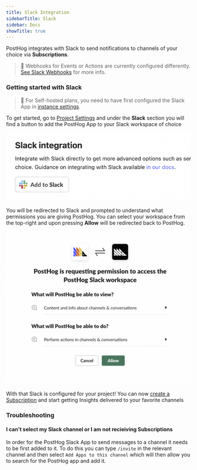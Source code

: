 ```yaml
---
title: Slack Integration
sidebarTitle: Slack
sidebar: Docs
showTitle: true
---
```


PostHog integrates with Slack to send notifications to channels of your choice via **Subscriptions**.


> 🤔 Webhooks for Events or Actions are currently configured differently. [See Slack Webhooks](/docs/integrate/webhooks/slack) for more info. 

### Getting started with Slack

> 🚧 For Self-hosted plans, you need to have first configured the Slack App in [instance settings](/docs/self-host/configure/slack).

To get started, go to [Project Settings](https://app.posthog.com/project/settings) and under the **Slack** section you will find a button to add the PostHog App to your Slack workspace of choice 

![Add to Slack button](../../../images/features/slack/project-settings-add-slack.png)

You will be redirected to Slack and prompted to understand what permissions you are giving PostHog. You can select your workspace from the top-right and upon pressing **Allow** will be redirected back to PostHog.

![Slack Oauth](../../../images/features/slack/slack-oauth.png)

With that Slack is configured for your project! You can now [create a Subscription](/docs/user-guides/subscriptions#slack-subscriptions) and start getting Insights delivered to your favorite channels


### Troubleshooting

#### I can't select my Slack channel or I am not recieiving Subscriptions

In order for the PostHog Slack App to send messages to a channel it needs to be first added to it. To do this you can type `/invite` in the relevant channel and then select `Add Apps to this channel` which will then allow you to search for the PostHog app and add it.